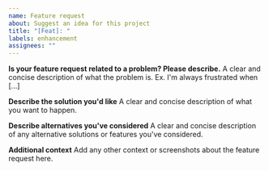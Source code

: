 ```yaml
---
name: Feature request
about: Suggest an idea for this project
title: "[Feat]: "
labels: enhancement
assignees: ""
---
```


**Is your feature request related to a problem? Please describe.**
A clear and concise description of what the problem is. Ex. I'm always frustrated
when [...]

**Describe the solution you'd like**
A clear and concise description of what you want to happen.

**Describe alternatives you've considered**
A clear and concise description of any alternative solutions or features you've considered.

**Additional context**
Add any other context or screenshots about the feature request here.
